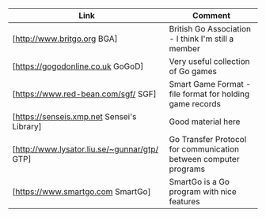 Link|Comment
-|-
[http://www.britgo.org BGA]|British Go Association - I think I'm still a member
[https://gogodonline.co.uk GoGoD]|Very useful collection of Go games
[https://www.red-bean.com/sgf/ SGF]|Smart Game Format - file format for holding game records
[https://senseis.xmp.net Sensei's Library]|Good material here
[http://www.lysator.liu.se/~gunnar/gtp/ GTP]|Go Transfer Protocol for communication between computer programs
[https://www.smartgo.com SmartGo]|SmartGo is a Go program with nice features
